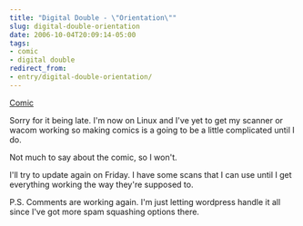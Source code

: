 ```yaml
---
title: "Digital Double - \"Orientation\""
slug: digital-double-orientation
date: 2006-10-04T20:09:14-05:00
tags:
- comic
- digital double
redirect_from:
- entry/digital-double-orientation/
---
```

[Comic](http://digitaldouble.smackjeeves.com/comics/67780/)

Sorry for it being late. I'm now on Linux and I've yet to get my scanner or wacom working so making comics is a going to be a little complicated until I do.

Not much to say about the comic, so I won't.

I'll try to update again on Friday. I have some scans that I can  use until I get everything working the way they're supposed to.

P.S. Comments are working again. I'm just letting wordpress handle it all since I've got more spam squashing options there.
